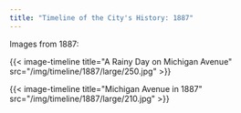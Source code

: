 ```yaml
---
title: "Timeline of the City's History: 1887"
---
```

Images from 1887:

{{< image-timeline title="A Rainy Day on Michigan Avenue" src="/img/timeline/1887/large/250.jpg" >}}

{{< image-timeline title="Michigan Avenue in 1887" src="/img/timeline/1887/large/210.jpg" >}}